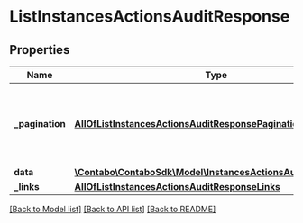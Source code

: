 # ListInstancesActionsAuditResponse

## Properties
Name | Type | Description | Notes
------------ | ------------- | ------------- | -------------
**_pagination** | [**AllOfListInstancesActionsAuditResponsePagination**](AllOfListInstancesActionsAuditResponsePagination.md) | Data about pagination like how many results, pages, page size. | 
**data** | [**\Contabo\ContaboSdk\Model\InstancesActionsAuditResponse[]**](InstancesActionsAuditResponse.md) |  | 
**_links** | [**AllOfListInstancesActionsAuditResponseLinks**](AllOfListInstancesActionsAuditResponseLinks.md) |  | 

[[Back to Model list]](../../README.md#documentation-for-models) [[Back to API list]](../../README.md#documentation-for-api-endpoints) [[Back to README]](../../README.md)

